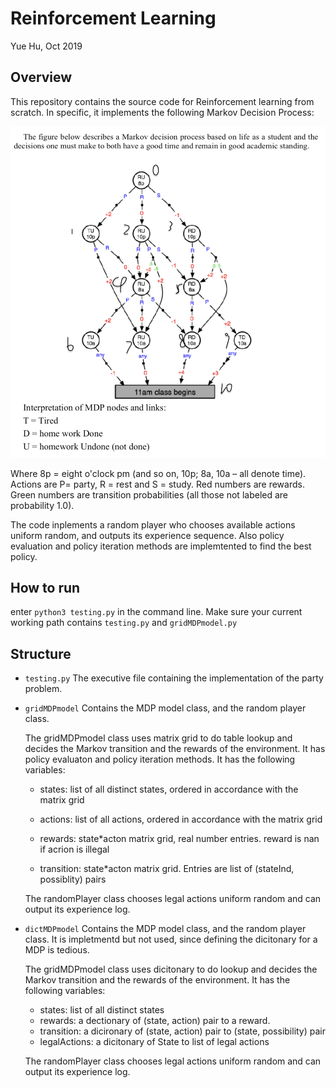 # Reinforcement Learning
Yue Hu, Oct 2019

## Overview
This repository contains the source code for Reinforcement learning from scratch. In specific, it implements the following Markov Decision Process:

![MDP model](MDP.png)

Where 8p = eight o'clock pm (and so on, 10p; 8a, 10a – all denote time). Actions are P= party, R = rest and S = study. Red numbers are rewards. Green numbers are transition probabilities (all those not labeled are probability 1.0).

The code inplements a random player who chooses available actions uniform random, and outputs its experience sequence. Also policy evaluation and policy iteration methods are implemtented to find the best policy. 

## How to run
enter `python3 testing.py` in the command line. Make sure your current working path contains `testing.py` and `gridMDPmodel.py`

## Structure
- `testing.py`  The executive file containing the implementation of the party problem.

- `gridMDPmodel`  Contains the MDP model class, and the random player class.

   The gridMDPmodel class uses matrix grid to do table lookup and decides the Markov transition and the rewards of the environment. It has policy evaluaton and policy iteration methods. It has the following variables:

   - states: list of all distinct states, ordered in accordance with the matrix grid

   - actions: list of all actions, ordered in accordance with the matrix grid

   - rewards: state*acton matrix grid, real number entries. reward is nan if acrion is illegal

   - transition: state*acton matrix grid. Entries are list of (stateInd, possiblity) pairs

  The randomPlayer class chooses legal actions uniform random and can output its experience log.

- `dictMDPmodel` Contains the MDP model class, and the random player class. It is impletmentd but not used, since defining the dicitonary for a MDP is tedious.

  The gridMDPmodel class uses dicitonary to do lookup and decides the Markov transition and the rewards of the environment. It has the following variables:
	- states: list of all distinct states
	- rewards: a dectionary of (state, action) pair to a reward.
	- transition: a dicironary of (state, action) pair to (state, possibility) pair
	- legalActions: a dicitonary of State to list of legal actions
  
  The randomPlayer class chooses legal actions uniform random and can output its experience log.

